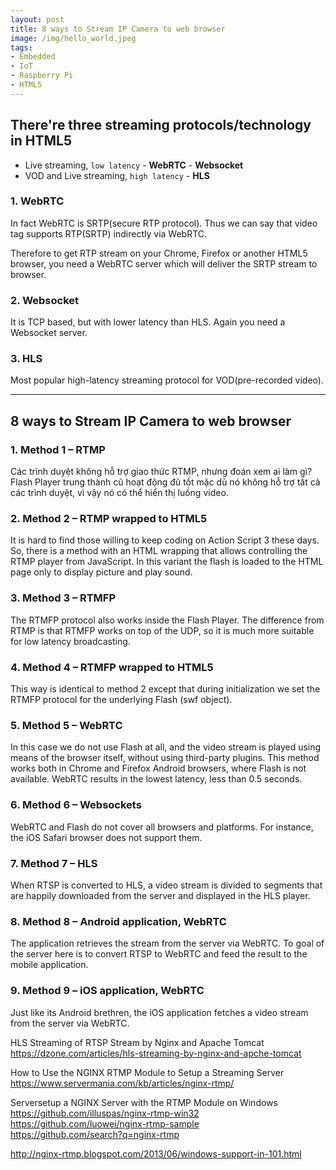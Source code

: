 ```yaml
---
layout: post
title: 8 ways to Stream IP Camera to web browser
image: /img/hello_world.jpeg
tags:
- Embedded
- IoT
- Raspberry Pi
- HTML5
---
```

## There're three streaming protocols/technology in HTML5
- Live streaming, `low latency` - **WebRTC** - **Websocket**
- VOD and Live streaming, `high latency` - **HLS**

### 1. WebRTC
In fact WebRTC is SRTP(secure RTP protocol). Thus we can say that video tag supports RTP(SRTP) indirectly via WebRTC.

Therefore to get RTP stream on your Chrome, Firefox or another HTML5 browser, you need a WebRTC server which will deliver the SRTP stream to browser.

### 2. Websocket
It is TCP based, but with lower latency than HLS. Again you need a Websocket server.


### 3. HLS
Most popular high-latency streaming protocol for VOD(pre-recorded video).


-----
## 8 ways to Stream IP Camera to web browser

### 1. Method 1 – RTMP
Các trình duyệt không hỗ trợ giao thức RTMP, nhưng đoán xem ai làm gì? Flash Player trung thành cũ hoạt động đủ tốt mặc dù nó không hỗ trợ tất cả các trình duyệt, vì vậy nó có thể hiển thị luồng video.

### 2. Method 2 – RTMP wrapped to HTML5
It is hard to find those willing to keep coding on Action Script 3 these days. So, there is a method with an HTML wrapping that allows controlling the RTMP player from JavaScript. In this variant the flash is loaded to the HTML page only to display picture and play sound.

### 3. Method 3 – RTMFP
The RTMFP protocol also works inside the Flash Player. The difference from RTMP is that RTMFP works on top of the UDP, so it is much more suitable for low latency broadcasting.

### 4. Method 4 – RTMFP wrapped to HTML5
This way is identical to method 2 except that during initialization we set the RTMFP protocol for the underlying Flash (swf object).

### 5. Method 5 – WebRTC
In this case we do not use Flash at all, and the video stream is played using means of the browser itself, without using third-party plugins. This method works both in Chrome and Firefox Android browsers, where Flash is not available. WebRTC results in the lowest latency, less than 0.5 seconds.

### 6. Method 6 – Websockets
WebRTC and Flash do not cover all browsers and platforms. For instance, the iOS Safari browser does not support them.

### 7. Method 7 – HLS
When RTSP is converted to HLS, a video stream is divided to segments that are happily downloaded from the server and displayed in the HLS player.

### 8. Method 8 – Android application, WebRTC
The application retrieves the stream from the server via WebRTC. To goal of the server here is to convert RTSP to WebRTC and feed the result to the mobile application.

### 9. Method 9 – iOS application, WebRTC
Just like its Android brethren, the iOS application fetches a video stream from the server via WebRTC.
 


HLS Streaming of RTSP Stream by Nginx and Apache Tomcat  
https://dzone.com/articles/hls-streaming-by-nginx-and-apche-tomcat  

How to Use the NGINX RTMP Module to Setup a Streaming Server  
https://www.servermania.com/kb/articles/nginx-rtmp/  

Serversetup a NGINX Server with the RTMP Module on Windows  
https://github.com/illuspas/nginx-rtmp-win32  
https://github.com/luowei/nginx-rtmp-sample  
https://github.com/search?q=nginx-rtmp  

http://nginx-rtmp.blogspot.com/2013/06/windows-support-in-101.html